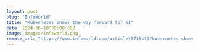 ```yaml
---
layout: post
blog: "InfoWorld"
title: "Kubernetes shows the way forward for AI"
date: 2024-06-10T09:00:00Z
image: images/infoworld.png
remote_url: "https://www.infoworld.com/article/3715459/kubernetes-shows-the-way-forward-for-ai.html#tk.rss_applicationdevelopment"
---
```

